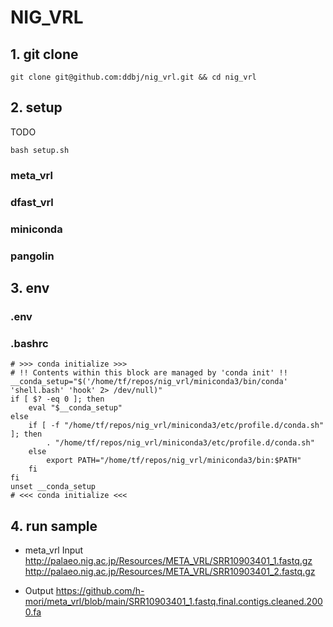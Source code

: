 # NIG_VRL

## 1. git clone

```
git clone git@github.com:ddbj/nig_vrl.git && cd nig_vrl
```

## 2. setup 

TODO
```
bash setup.sh
```

### meta_vrl
### dfast_vrl 
### miniconda
### pangolin

## 3. env

### .env

### .bashrc
```
# >>> conda initialize >>>
# !! Contents within this block are managed by 'conda init' !!
__conda_setup="$('/home/tf/repos/nig_vrl/miniconda3/bin/conda' 'shell.bash' 'hook' 2> /dev/null)"
if [ $? -eq 0 ]; then
    eval "$__conda_setup"
else
    if [ -f "/home/tf/repos/nig_vrl/miniconda3/etc/profile.d/conda.sh" ]; then
        . "/home/tf/repos/nig_vrl/miniconda3/etc/profile.d/conda.sh"
    else
        export PATH="/home/tf/repos/nig_vrl/miniconda3/bin:$PATH"
    fi
fi
unset __conda_setup
# <<< conda initialize <<<
```

## 4. run sample 

* meta_vrl Input 
http://palaeo.nig.ac.jp/Resources/META_VRL/SRR10903401_1.fastq.gz
http://palaeo.nig.ac.jp/Resources/META_VRL/SRR10903401_2.fastq.gz

* Output
https://github.com/h-mori/meta_vrl/blob/main/SRR10903401_1.fastq.final.contigs.cleaned.2000.fa
 
